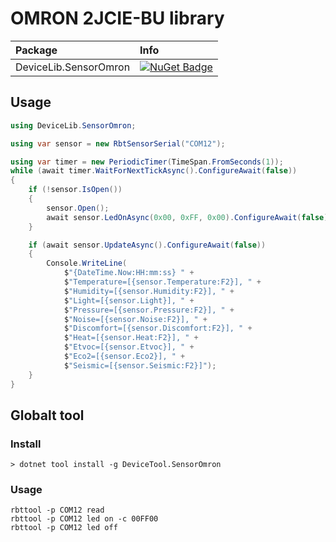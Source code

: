 # OMRON 2JCIE-BU library

| Package | Info |
|:-|:-|
| DeviceLib.SensorOmron | [![NuGet Badge](https://buildstats.info/nuget/DeviceLib.SensorOmron)](https://www.nuget.org/packages/DeviceLib.SensorOmron/) |

## Usage

```csharp
using DeviceLib.SensorOmron;

using var sensor = new RbtSensorSerial("COM12");

using var timer = new PeriodicTimer(TimeSpan.FromSeconds(1));
while (await timer.WaitForNextTickAsync().ConfigureAwait(false))
{
    if (!sensor.IsOpen())
    {
        sensor.Open();
        await sensor.LedOnAsync(0x00, 0xFF, 0x00).ConfigureAwait(false);
    }

    if (await sensor.UpdateAsync().ConfigureAwait(false))
    {
        Console.WriteLine(
            $"{DateTime.Now:HH:mm:ss} " +
            $"Temperature=[{sensor.Temperature:F2}], " +
            $"Humidity=[{sensor.Humidity:F2}], " +
            $"Light=[{sensor.Light}], " +
            $"Pressure=[{sensor.Pressure:F2}], " +
            $"Noise=[{sensor.Noise:F2}], " +
            $"Discomfort=[{sensor.Discomfort:F2}], " +
            $"Heat=[{sensor.Heat:F2}], " +
            $"Etvoc=[{sensor.Etvoc}], " +
            $"Eco2=[{sensor.Eco2}], " +
            $"Seismic=[{sensor.Seismic:F2}]");
    }
}
```

## Globalt tool

### Install

```
> dotnet tool install -g DeviceTool.SensorOmron
```

### Usage

```
rbttool -p COM12 read
rbttool -p COM12 led on -c 00FF00
rbttool -p COM12 led off
```
